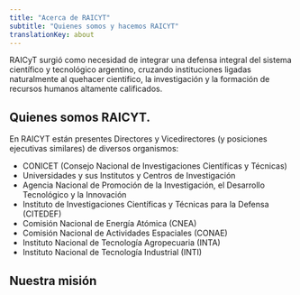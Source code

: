 ```yaml
---
title: "Acerca de RAICYT"
subtitle: "Quienes somos y hacemos RAICYT"
translationKey: about
---
```


RAICyT surgió como necesidad de integrar una defensa integral del sistema científico y tecnológico argentino, cruzando instituciones ligadas naturalmente al quehacer cientifico, la investigación y la formación de recursos humanos altamente calificados. 


## Quienes somos RAICYT. 

En RAICYT están presentes Directores y Vicedirectores (y posiciones ejecutivas similares) de diversos organismos: 

- CONICET (Consejo Nacional de Investigaciones Científicas y Técnicas)
- Universidades y sus Institutos y Centros de Investigación
- Agencia Nacional de Promoción de la Investigación, el Desarrollo Tecnológico y la Innovación
- Instituto de Investigaciones Científicas y Técnicas para la Defensa (CITEDEF)
- Comisión Nacional de Energía Atómica (CNEA)
- Comisión Nacional de Actividades Espaciales (CONAE)
- Instituto Nacional de Tecnología Agropecuaria (INTA)
- Instituto Nacional de Tecnología Industrial (INTI)
    

## Nuestra misión

